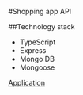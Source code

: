 #Shopping app API

##Technology stack

* TypeScript
* Express
* Mongo DB
* Mongoose

[Application](https://epic-shopper.netlify.app/)